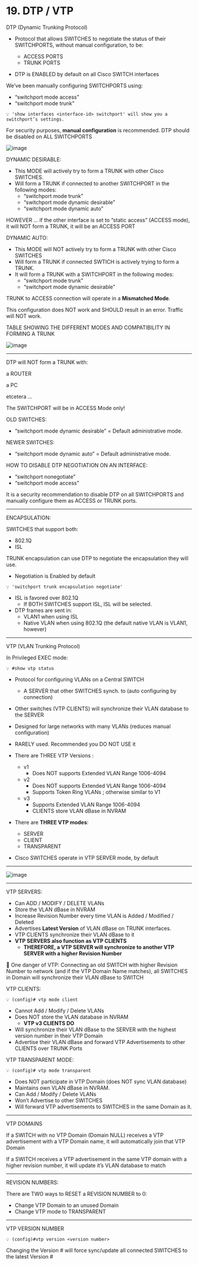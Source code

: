 # 19. DTP / VTP 

DTP (Dynamic Trunking Protocol)

- Protocol that allows SWITCHES to negotiate the status of their SWITCHPORTS, without manual configuration, to be:
    - ACCESS PORTS
    - TRUNK PORTS

- DTP is ENABLED by default on all Cisco SWITCH interfaces

We’ve been manually configuring SWITCHPORTS using:

- “switchport mode access”
- “switchport mode trunk”

```
💡 'show interfaces <interface-id> switchport' will show you a switchport’s settings.
```
For security purposes, **manual configuration** is recommended. DTP should be disabled on ALL SWITCHPORTS

![image](https://github.com/psaumur/CCNA/assets/106411237/bf716a33-8e11-4c09-bb0b-336ba48ef26d)


DYNAMIC DESIRABLE:

- This MODE will actively try to form a TRUNK with other Cisco SWITCHES.
- Will form a TRUNK if connected to another SWITCHPORT in the following modes:
    - “switchport mode trunk”
    - “switchport mode dynamic desirable”
    - “switchport mode dynamic auto”
    

HOWEVER … if the other interface is set to “static access” (ACCESS mode), it will NOT form a TRUNK, it will be an ACCESS PORT

DYNAMIC AUTO:

- This MODE will NOT actively try to form a TRUNK with other Cisco SWITCHES
- Will form a TRUNK if connected SWTICH is actively trying to form a TRUNK.
- It will form a TRUNK with a SWITCHPORT in the following modes:
    - “switchport mode trunk”
    - “switchport mode dynamic desirable”

TRUNK to ACCESS connection will operate in a **Mismatched Mode**.

This configuration does NOT work and SHOULD result in an error. Traffic will NOT work.

TABLE SHOWING THE DIFFERENT MODES AND COMPATIBILITY IN FORMING A TRUNK

![image](https://github.com/psaumur/CCNA/assets/106411237/93d5e4f4-cb24-4d3f-ba62-fd002581cfbb)

---

DTP will NOT form a TRUNK with:

a ROUTER

a PC

etcetera …

The SWITCHPORT will be in ACCESS Mode only!

OLD SWITCHES:

- “switchport mode dynamic desirable”  = Default administrative mode.

NEWER SWITCHES:

- “switchport mode dynamic auto” = Default administrative mode.

HOW TO DISABLE DTP NEGOTIATION ON AN INTERFACE:

- “switchport nonegotiate”
- “switchport mode access”

It is a security recommendation to disable DTP on all SWITCHPORTS and manually configure them as ACCESS or TRUNK ports.

---

ENCAPSULATION:

SWITCHES that support both:

- 802.1Q
- ISL

TRUNK encapsulation can use DTP to negotiate the encapsulation they will use.

- Negotiation is Enabled by default

```
💡 'switchport trunk encapsulation negotiate'
```    

- ISL is favored over 802.1Q
    - If BOTH SWITCHES support ISL, ISL will be selected.
- DTP frames are sent in:
    - VLAN1 when using ISL
    - Native VLAN when using 802.1Q (the default native VLAN is VLAN1, however)

---

VTP (VLAN Trunking Protocol)

In Privileged EXEC mode:

```
💡 #show vtp status
```

- Protocol for configuring VLANs on a Central SWITCH
    - A SERVER that other SWITCHES synch. to (auto configuring by connection)
- Other switches (VTP CLIENTS) will synchronize their VLAN database to the SERVER
- Designed for large networks with many VLANs (reduces manual configuration)
- RARELY used. Recommended you DO NOT USE it
- There are THREE VTP Versions :

    - v1
        - Does NOT supports Extended VLAN Range 1006-4094
    - v2
        - Does NOT supports Extended VLAN Range 1006-4094
        - Supports Token Ring VLANs ; otherwise similar to V1
    - v3
        - Supports Extended VLAN Range 1006-4094
        - CLIENTS store VLAN dBase in NVRAM

- There are **THREE VTP modes**:
    - SERVER
    - CLIENT
    - TRANSPARENT

- Cisco SWITCHES operate in VTP SERVER mode, by default

---

![image](https://github.com/psaumur/CCNA/assets/106411237/87dcd7ff-f3d3-4441-841c-a0506c249f03)

---

VTP SERVERS:

- Can ADD / MODIFY / DELETE VLANs
- Store the VLAN dBase in NVRAM
- Increase Revision Number every time VLAN is Added / Modified / Deleted
- Advertises **Latest Version** of VLAN dBase on TRUNK interfaces.
- VTP CLIENTS synchronize their VLAN dBase to it
- **VTP SERVERS also function as VTP CLIENTS**
    - **THEREFORE, a VTP SERVER will synchronize to another VTP SERVER with a higher Revision Number**

<aside>
🚨 One danger of VTP:
Connecting an old SWITCH with higher Revision Number to network (and if the VTP Domain Name matches), all SWITCHES in Domain will synchronize their VLAN dBase to SWITCH

</aside>


VTP CLIENTS:

```
💡 (config)# vtp mode client
```

- Cannot Add / Modify / Delete VLANs
- Does NOT store the VLAN database in NVRAM
    - **VTP v3 CLIENTS DO**
- Will synchronize their VLAN dBase to the SERVER with the highest version number in their VTP Domain
- Advertise their VLAN dBase and forward VTP Advertisements to other CLIENTS over TRUNK Ports

VTP TRANSPARENT MODE:

```
💡 (config)# vtp mode transparent
```

- Does NOT participate in VTP Domain (does NOT sync VLAN database)
- Maintains own VLAN dBase in NVRAM.
- Can Add / Modify / Delete VLANs
- Won’t Advertise to other SWITCHES
- Will forward VTP advertisements to SWITCHES in the same Domain as it.

---

VTP DOMAINS

If a SWITCH with no VTP Domain (Domain NULL) receives a VTP advertisement with a VTP Domain name, it will automatically join that VTP Domain

If a SWITCH receives a VTP advertisement in the same VTP domain with a higher revision number, it will update it’s VLAN database to match

---

REVISION NUMBERS:

There are TWO ways to RESET a REVISION NUMBER to 0:

- Change VTP Domain to an unused Domain
- Change VTP mode to TRANSPARENT

---

VTP VERSION NUMBER

```
💡 (config)#vtp version <version number>
```
  
Changing the Version # will force sync/update all connected SWITCHES to the latest Version #
